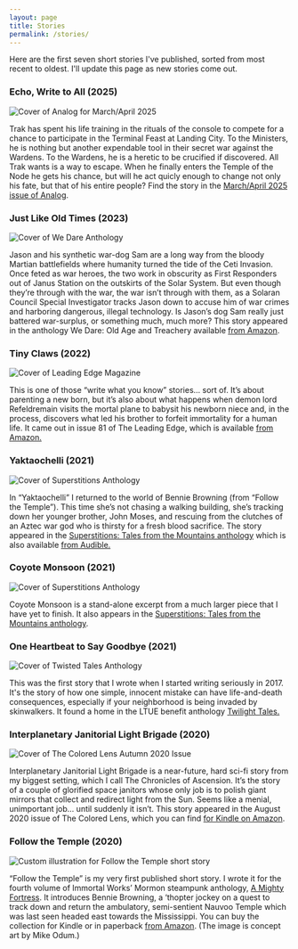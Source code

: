 ```yaml
---
layout: page
title: Stories
permalink: /stories/
---
```


Here are the first seven short stories I've published, sorted from most recent to oldest. I'll update this page as new stories come out.

<div class="story-list">

<!-- Story 1 -->
<div class="story-item">
  <h3>Echo, Write to All (2025)</h3>
  <img src="../assets/imgs/stories/echo-write-to-all.png" alt="Cover of Analog for March/April 2025" class="story-img">
  <p>Trak has spent his life training in the rituals of the console to compete for a chance to participate in the Terminal Feast at Landing City. To the Ministers, he is nothing but another expendable tool in their secret war against the Wardens. To the Wardens, he is a heretic to be crucified if discovered. All Trak wants is a way to escape. When he finally enters the Temple of the Node he gets his chance, but will he act quicly enough to change not only his fate, but that of his entire people? Find the story in the <a href="https://www.analogsf.com/store/print-magazine/">March/April 2025 issue of Analog</a>.</p>
</div>

<!-- Story 2 -->
<div class="story-item">
  <h3>Just Like Old Times (2023)</h3>
  <img src="../assets/imgs/stories/just-like-old-times.jpg" alt="Cover of We Dare Anthology" class="story-img">
  <p>Jason and his synthetic war-dog Sam are a long way from the bloody Martian battlefields where humanity turned the tide of the Ceti Invasion. Once feted as war heroes, the two work in obscurity as First Responders out of Janus Station on the outskirts of the Solar System. But even though they’re through with the war, the war isn’t through with them, as a Solaran Council Special Investigator tracks Jason down to accuse him of war crimes and harboring dangerous, illegal technology. Is Jason’s dog Sam really just battered war-surplus, or something much, much more? This story appeared in the anthology We Dare: Old Age and Treachery available <a href="https://www.amazon.com/We-Dare-Old-Age-Treachery-ebook/dp/B0C5H9HHXT/">from Amazon</a>.</p>
</div>

<!-- Story 3 -->
<div class="story-item">
  <h3>Tiny Claws (2022)</h3>
  <img src="../assets/imgs/stories/tiny-claws.jpg" alt="Cover of Leading Edge Magazine" class="story-img">
  <p>This is one of those “write what you know” stories… sort of. It’s about parenting a new born, but it’s also about what happens when demon lord Refeldremain visits the mortal plane to babysit his newborn niece and, in the process, discovers what led his brother to forfeit immortality for a human life. It came out in issue 81 of The Leading Edge, which is available <a href="https://www.amazon.com/gp/product/B0BPN7Y2C2/">from Amazon.</a></p>
</div>

<!-- Story 4 -->
<div class="story-item">
  <h3>Yaktaochelli (2021)</h3>
  <img src="../assets/imgs/stories/yaktaochelli.jpg" alt="Cover of Superstitions Anthology" class="story-img">
  <p>In “Yaktaochelli” I returned to the world of Bennie Browning (from “Follow the Temple”). This time she’s not chasing a walking building, she’s tracking down her younger brother, John Moses, and rescuing from the clutches of an Aztec war god who is thirsty for a fresh blood sacrifice. The story appeared in the <a href="https://www.amazon.com/Superstitions-Tales-Mountains-Jace-Killan-ebook/dp/B0926QQZHX/">Superstitions: Tales from the Mountains anthology</a> which is also available <a href="https://www.audible.com/pd/Superstitions-Audiobook/B09QH4N7RW">from Audible.</a></p>
</div>

<!-- Story 5 -->
<div class="story-item">
  <h3>Coyote Monsoon (2021)</h3>
  <img src="../assets/imgs/stories/yaktaochelli.jpg" alt="Cover of Superstitions Anthology" class="story-img">
  <p>Coyote Monsoon is a stand-alone excerpt from a much larger piece that I have yet to finish. It also appears in the <a href="https://www.amazon.com/Superstitions-Tales-Mountains-Jace-Killan-ebook/dp/B0926QQZHX/">Superstitions: Tales from the Mountains anthology</a>.</p>
</div>

<!-- Story 6 -->
<div class="story-item">
  <h3>One Heartbeat to Say Goodbye (2021)</h3>
  <img src="../assets/imgs/stories/one-heartbeat-to-say-goodbye.jpg" alt="Cover of Twisted Tales Anthology" class="story-img">
  <p>This was the first story that I wrote when I started writing seriously in 2017. It's the story of how one simple, innocent mistake can have life-and-death consequences, especially if your neighborhood is being invaded by skinwalkers. It found a home in the LTUE benefit anthology <a href="https://www.amazon.com/Twilight-Tales-LTUE-Benefit-Anthologies-ebook/dp/B08R33PV14/">Twilight Tales.</a></p>

<!-- Story 7 -->
<div class="story-item">
  <h3>Interplanetary Janitorial Light Brigade (2020)</h3>
  <img src="../assets/imgs/stories/interplanetary-janitorial-light-brigade.jpg" alt="Cover of The Colored Lens Autumn 2020 Issue" class="story-img">
  <p>Interplanetary Janitorial Light Brigade is a near-future, hard sci-fi story from my biggest setting, which I call The Chronicles of Ascension. It’s the story of a couple of glorified space janitors whose only job is to polish giant mirrors that collect and redirect light from the Sun. Seems like a menial, unimportant job… until suddenly it isn’t. This story appeared in the August 2020 issue of The Colored Lens, which you can find <a href="https://www.amazon.com/Colored-Lens-Autumn-2020-ebook/dp/B08L8LS9N7/">for Kindle on Amazon</a>.</p>

<!-- Story 8 -->
<div class="story-item">
  <h3>Follow the Temple (2020)</h3>
  <img src="../assets/imgs/stories/follow-the-temple.jpg" alt="Custom illustration for Follow the Temple short story" class="story-img">
  <p>“Follow the Temple” is my very first published short story. I wrote it for the fourth volume of Immortal Works’ Mormon steampunk anthology, <a href="https://www.amazon.com/Mighty-Fortress-Mormon-Steampunk-Anthology-ebook/dp/B0844MVZ94/">A Mighty Fortress</a>. It introduces Bennie Browning, a ‘thopter jockey on a quest to track down and return the ambulatory, semi-sentient Nauvoo Temple which was last seen headed east towards the Mississippi. You can buy the collection for Kindle or in paperback <a href="https://www.amazon.com/Mighty-Fortress-Mormon-Steampunk-Anthology-ebook/dp/B0844MVZ94/">from Amazon</a>. (The image is concept art by Mike Odum.)</p>

</div>
